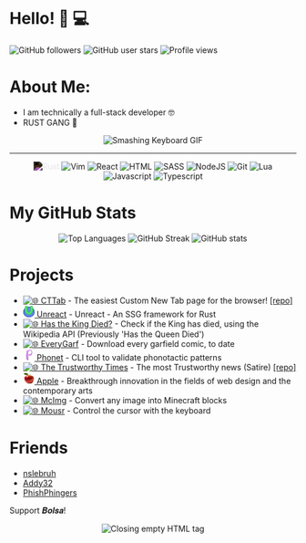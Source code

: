 # Hello! 🌊 💻

<!-- Apologies for this bad markdown -->

![GitHub followers](https://img.shields.io/github/followers/darccyy?style=flat-square) ![GitHub user stars](https://img.shields.io/github/stars/darccyy?style=flat-square) ![Profile views](https://komarev.com/ghpvc/?username=darccyy&style=flat-square&color=blue)

# About Me:

- I am technically a full-stack developer 🤓
- RUST GANG 🦀

<center>

![Smashing Keyboard GIF](https://media0.giphy.com/media/5xtDaryREtat7r2obvi/giphy.gif?cid=ecf05e47zkeipmvp7qyq05rh1ctacrme7zr1by10fdokdnnt&rid=giphy.gif&ct=s)

</center>

---

<!-- Languages / Tools -->

<center>
  <img src="https://cdn.worldvectorlogo.com/logos/rust.svg" alt="Rust" width=50 height=50 style="filter: invert()" /> <img src="https://cdn.worldvectorlogo.com/logos/vim.svg" alt="Vim" width=50 height=50 /> <img src="https://cdn.worldvectorlogo.com/logos/react-2.svg" alt="React" width=50 height=50 /> <img src="https://cdn.worldvectorlogo.com/logos/html-1.svg" alt="HTML" width=50 height=50 /> <img src="https://cdn.worldvectorlogo.com/logos/sass-1.svg" alt="SASS" width=50 height=50 /> <img src="https://cdn.worldvectorlogo.com/logos/nodejs-1.svg" alt="NodeJS" width=50 height=50 /> <img src="https://cdn.worldvectorlogo.com/logos/git-icon.svg" alt="Git" width=50 height=50 /> <img src="https://cdn.worldvectorlogo.com/logos/lua-5.svg" alt="Lua" width=50 height=50 /> <img src="https://cdn.worldvectorlogo.com/logos/logo-javascript.svg" alt="Javascript" width=50 height=50 /> <img src="https://cdn.worldvectorlogo.com/logos/typescript.svg" alt="Typescript" width=50 height=50 /> 
</center>

# My GitHub Stats

<div align="center">

![Top Languages](https://github-readme-stats.vercel.app/api/top-langs/?username=darccyy&layout=compact&theme=radical) ![GitHub Streak](https://streak-stats.demolab.com/?user=darccyy&theme=radical) ![GitHub stats](https://github-readme-stats.vercel.app/api?username=darccyy&theme=radical)

</div>

# Projects

- [<img alt="🌐" src="https://darccyy.github.io/cttab/image/icon/128.png" width=20 height=20 /> CTTab](https://darccyy.github.io/cttab) - The easiest Custom New Tab page for the browser! [[repo]](https://github.com/darccyy/cttab)
- [<img alt="🌐" src="https://github.com/darccyy/unreact/raw/main/icon.png" width=20 height=20 /> Unreact](https://github.com/darccyy/unreact) - Unreact - An SSG framework for Rust
- [<img alt="🌐" src="https://hasthekingdied.com/favicon.png" width=20 height=20 /> Has the King Died?](https://hasthekingdied.com) - Check if the King has died, using the Wikipedia API (Previously 'Has the Queen Died')
- [<img alt="🌐" src="https://raw.githubusercontent.com/darccyy/everygarf/master/icon.png" width=20 height=20 /> EveryGarf](https://github.com/darccyy/everygarf) - Download every garfield comic, to date
- [<img alt="🌐" src="https://github.com/darccyy/phonet/raw/main/icon.png" width=20 height=20 /> Phonet](https://github.com/darccyy/phonet) - CLI tool to validate phonotactic patterns
- [<img alt="🌐" src="https://trustworthytimes.com/public/image/icon.png" width=20 height=20 /> The Trustworthy Times](https://trustworthytimes.com) - The most Trustworthy news (Satire) [[repo]](https://github.com/trustworthytimes/trustworthytimes.github.io)
- [<img alt="🌐" src="https://raw.githubusercontent.com/darccyy/apple/master/image/favicon.png" width=20 height=20 /> Apple](https://github.com/darccyy/apple) - Breakthrough innovation in the fields of web design and the contemporary arts
- [<img alt="🌐" src="#" width=20 height=20 /> McImg](https://github.com/darccyy/mcimg) - Convert any image into Minecraft blocks
- [<img alt="🌐" src="https://raw.githubusercontent.com/darccyy/mousr/master/src/icon-active.ico" width=20 height=20 /> Mousr](https://github.com/darccyy/mousr) - Control the cursor with the keyboard

# Friends

- [nslebruh](https://github.com/nslebruh)
- [Addy32](https://github.com/Addy32)
- [PhishPhingers](https://github.com/phishphingers)

Support 𝑩𝒐𝒍𝒔𝒂!

<center title="Get it? Closing html tag??">

![Closing empty HTML tag](https://media3.giphy.com/media/MaI6BylfjAkDkfk4OC/giphy.gif?cid=ecf05e47b8pgakpqq75vo3aelwdi7ik9hfpqckeildfrpczh&rid=giphy.gif&ct=s)

</center>
